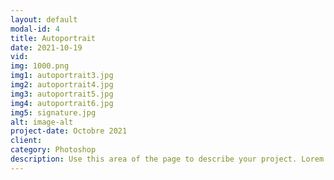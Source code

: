 ```yaml
---
layout: default
modal-id: 4
title: Autoportrait
date: 2021-10-19
vid: 
img: 1000.png
img1: autoportrait3.jpg
img2: autoportrait4.jpg
img3: autoportrait5.jpg
img4: autoportrait6.jpg
img5: signature.jpg
alt: image-alt
project-date: Octobre 2021
client: 
category: Photoshop
description: Use this area of the page to describe your project. Lorem ipsum dolor sit amet, consectetur adipisicing elit. Mollitia neque assumenda ipsam nihil, molestias magnam, recusandae quos quis inventore quisquam velit asperiores, vitae? Reprehenderit soluta, eos quod consequuntur itaque. Nam.
---
```

